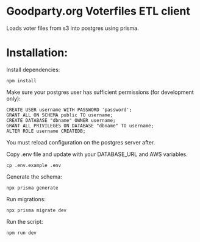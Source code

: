 # Goodparty.org Voterfiles ETL client

Loads voter files from s3 into postgres using prisma.

# Installation:

Install dependencies:

```
npm install
```

Make sure your postgres user has sufficient permissions (for development only):

```
CREATE USER username WITH PASSWORD 'password';
GRANT ALL ON SCHEMA public TO username;
CREATE DATABASE "dbname" OWNER username;
GRANT ALL PRIVILEGES ON DATABASE "dbname" TO username;
ALTER ROLE username CREATEDB;
```

You must reload configuration on the postgres server after.

Copy .env file and update with your DATABASE_URL and AWS variables.

```
cp .env.example .env
```

Generate the schema:

```
npx prisma generate
```

Run migrations:

```
npx prisma migrate dev
```

Run the script:

```
npm run dev
```
